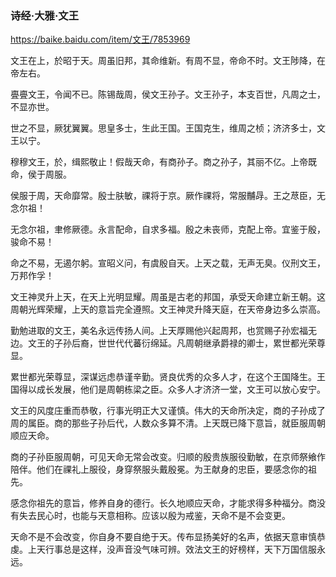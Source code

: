 ### 诗经·大雅·文王
https://baike.baidu.com/item/文王/7853969

文王在上，於昭于天。周虽旧邦，其命维新。有周不显，帝命不时。文王陟降，在帝左右。

亹亹文王，令闻不已。陈锡哉周，侯文王孙子。文王孙子，本支百世，凡周之士，不显亦世。

世之不显，厥犹翼翼。思皇多士，生此王国。王国克生，维周之桢；济济多士，文王以宁。

穆穆文王，於，缉熙敬止！假哉天命，有商孙子。商之孙子，其丽不亿。上帝既命，侯于周服。

侯服于周，天命靡常。殷士肤敏，祼将于京。厥作祼将，常服黼冔。王之荩臣，无念尔祖！

无念尔祖，聿修厥德。永言配命，自求多福。殷之未丧师，克配上帝。宜鉴于殷，骏命不易！

命之不易，无遏尔躬。宣昭义问，有虞殷自天。上天之载，无声无臭。仪刑文王，万邦作孚！

文王神灵升上天，在天上光明显耀。周虽是古老的邦国，承受天命建立新王朝。这周朝光辉荣耀，上天的意旨完全遵照。文王神灵升降天庭，在天帝身边多么崇高。

勤勉进取的文王，美名永远传扬人间。上天厚赐他兴起周邦，也赏赐子孙宏福无边。文王的子孙后裔，世世代代蕃衍绵延。凡周朝继承爵禄的卿士，累世都光荣尊显。

累世都光荣尊显，深谋远虑恭谨辛勤。贤良优秀的众多人才，在这个王国降生。王国得以成长发展，他们是周朝栋梁之臣。众多人才济济一堂，文王可以放心安宁。

文王的风度庄重而恭敬，行事光明正大又谨慎。伟大的天命所决定，商的子孙成了周的属臣。商的那些子孙后代，人数众多算不清。上天既已降下意旨，就臣服周朝顺应天命。

商的子孙臣服周朝，可见天命无常会改变。归顺的殷贵族服役勤敏，在京师祭飨作陪伴。他们在祼礼上服役，身穿祭服头戴殷冕。为王献身的忠臣，要感念你的祖先。

感念你祖先的意旨，修养自身的德行。长久地顺应天命，才能求得多种福分。商没有失去民心时，也能与天意相称。应该以殷为戒鉴，天命不是不会变更。

天命不是不会改变，你自身不要自绝于天。传布显扬美好的名声，依据天意审慎恭虔。上天行事总是这样，没声音没气味可辨。效法文王的好榜样，天下万国信服永远。
